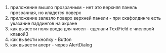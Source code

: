 1. приложение вышло прозрачным - нет это верхняя панель прозрачная, но кладется поверх
2. приложение залезло поверх верхней панели - при скафолдинге есть указание паддингов на экране
3. как вывести поля ввода для чисел - сделали TextField с числовой клавой3
4. как вывести кнопку - Button
5. как вывести алерт - через AlertDialog